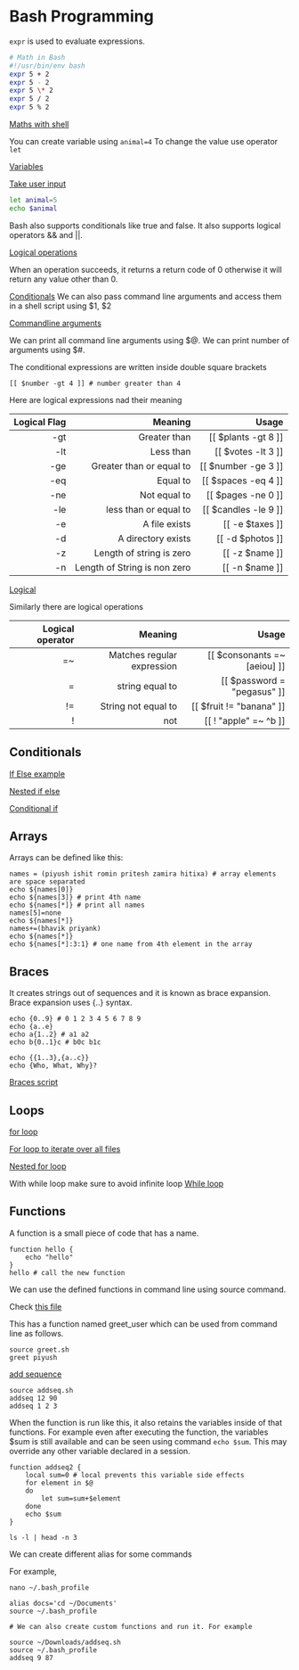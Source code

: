 # Bash Programming

`expr` is used to evaluate expressions.

```bash
# Math in Bash
#!/usr/bin/env bash
expr 5 + 2
expr 5 - 2
expr 5 \* 2
expr 5 / 2
expr 5 % 2
```

[Maths with shell](../bash_scripts/bigmath.sh)

You can create variable using `animal=4`
To change the value use operator `let`

[Variables](../bash_scripts/variables.sh)

[Take user input](../bash_scripts/readvariables.sh)

```bash
let animal=5
echo $animal
```

Bash also supports conditionals like true and false. It also supports logical operators && and ||.

[Logical operations](../bash_scripts/logical_operations.sh)

When an operation succeeds, it returns a return code of 0 otherwise it will return any value other than 0.

[Conditionals](../bash_scripts/conditional.sh)
We can also pass command line arguments and access them in a shell script using $1, $2

[Commandline arguments](../bash_scripts/args.sh)

We can print all command line arguments using $@.
We can print number of arguments using $#.

The conditional expressions are written inside double square brackets

`[[ $number -gt 4 ]] # number greater than 4`


Here are logical expressions nad their meaning

| Logical Flag | Meaning | Usage |
|--------------:|--------:|------:|
| -gt | Greater than | [[ $plants -gt 8 ]] |
| -lt | Less than | [[ $votes -lt 3 ]] |
| -ge | Greater than or equal to | [[ $number -ge 3 ]] |
| -eq | Equal to | [[ $spaces -eq 4 ]] |
| -ne | Not equal to | [[ $pages -ne 0 ]] |
| -le | less than or equal to | [[ $candles -le 9 ]] |
| -e | A file exists | [[ -e $taxes ]] |
| -d | A directory exists | [[ -d $photos ]] |
| -z | Length of string is zero | [[ -z $name ]] |
| -n | Length of String is non zero | [[ -n $name ]] |


[Logical](../bash_scripts/logical.sh)

Similarly there are logical operations

| Logical operator | Meaning | Usage |
|------------------:|--------:|------:|
| =~ | Matches regular expression | [[ $consonants =~ [aeiou] ]] |
| = | string equal to | [[ $password = "pegasus" ]] |
| != | String not equal to | [[ $fruit != "banana" ]] |
| ! | not | [[ ! "apple" =~ ^b ]] |

## Conditionals

[If Else example](../bash_scripts/ifelse.sh)

[Nested if else](../bash_scripts/nestedif.sh)

[Conditional if](../bash_scripts/condif.sh)

## Arrays

Arrays can be defined like this:

```shell
names = (piyush ishit romin pritesh zamira hitixa) # array elements are space separated
echo ${names[0]}
echo ${names[3]} # print 4th name
echo ${names[*]} # print all names
names[5]=none
echo ${names[*]}
names+=(bhavik priyank)
echo ${names[*]}
echo ${names[*]:3:1} # one name from 4th element in the array
```

## Braces

It creates strings out of sequences and it is known as brace expansion. Brace expansion uses {..} syntax.

```shell
echo {0..9} # 0 1 2 3 4 5 6 7 8 9
echo {a..e}
echo a{1..2} # a1 a2
echo b{0..1}c # b0c b1c

echo {{1..3},{a..c}}
echo {Who, What, Why}?
```

[Braces script](../bash_scripts/braces.sh)

## Loops

[for loop](../bash_scripts/forloop.sh)

[For loop to iterate over all files](..bash_scripts/forloop2.sh)

[Nested for loop](../bash_scripts/nestedfor.sh)

With while loop make sure to avoid infinite loop
[While loop](../bash_scripts/while.sh)


## Functions

A function is a small piece of code that has a name.

```shell
function hello {
    echo "hello"
}
hello # call the new function
```

We can use the defined functions in command line using source command.

Check [this file](../bash_scripts/greet.sh)

This has a function named greet_user which can be used from command line as follows.

```shell
source greet.sh
greet piyush
```

[add sequence](../bash_scripts/addseq.sh)

```shell
source addseq.sh
addseq 12 90
addseq 1 2 3
```

When the function is run like this, it also retains the variables inside of that functions. For example even after executing the function, the variables $sum is still available and can be seen using command `echo $sum`.
This may override any other variable declared in a session.

```shell
function addseq2 {
    local sum=0 # local prevents this variable side effects
    for element in $@
    do
        let sum=sum+$element
    done
    echo $sum
}
```

```shell
ls -l | head -n 3
```

We can create different alias for some commands

For example,

```shell
nano ~/.bash_profile

alias docs='cd ~/Documents'
source ~/.bash_profile

# We can also create custom functions and run it. For example

source ~/Downloads/addseq.sh
source ~/.bash_profile
addseq 9 87
```
